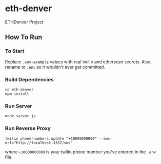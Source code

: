 # eth-denver
ETHDenver Project

## How To Run

### To Start
Replace `.env-example` values with real twilio and etherscan secrets. Also, rename to `.env` so it wouldn't ever get committed.


### Build Dependencies
```
cd eth-denver
npm install
```

### Run Server
```
node server.js
```

### Run Reverse Proxy
```
twilio phone-numbers:update "+10000000000" --sms-url="http://localhost:1337/sms"
```
where `+10000000000` is your twilio phone number you've entered in the `.env` file.
